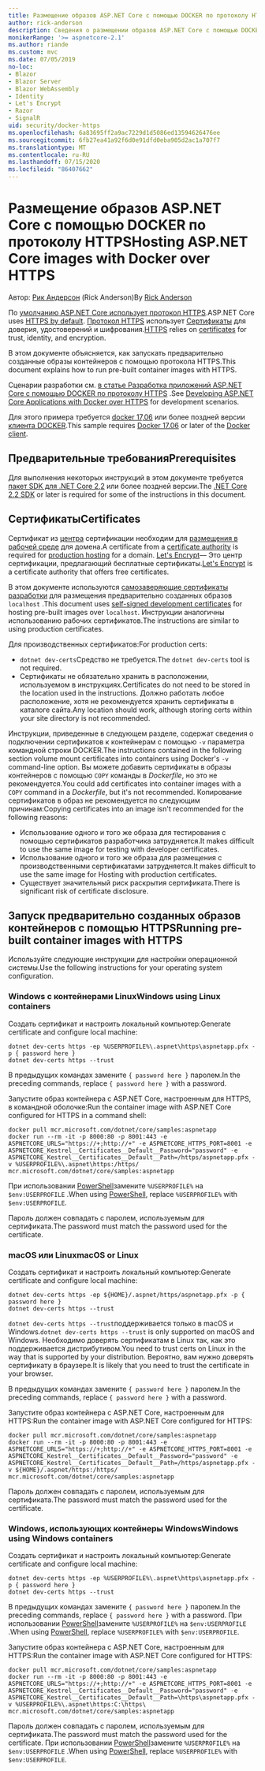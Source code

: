 ```yaml
---
title: Размещение образов ASP.NET Core с помощью DOCKER по протоколу HTTPS
author: rick-anderson
description: Сведения о размещении образов ASP.NET Core с помощью DOCKER по протоколу HTTPS
monikerRange: '>= aspnetcore-2.1'
ms.author: riande
ms.custom: mvc
ms.date: 07/05/2019
no-loc:
- Blazor
- Blazor Server
- Blazor WebAssembly
- Identity
- Let's Encrypt
- Razor
- SignalR
uid: security/docker-https
ms.openlocfilehash: 6a83695ff2a9ac7229d1d5086ed13594626476ee
ms.sourcegitcommit: 6fb27ea41a92f6d0e91dfd0eba905d2ac1a707f7
ms.translationtype: MT
ms.contentlocale: ru-RU
ms.lasthandoff: 07/15/2020
ms.locfileid: "86407662"
---
```

# <a name="hosting-aspnet-core-images-with-docker-over-https"></a><span data-ttu-id="5b25d-103">Размещение образов ASP.NET Core с помощью DOCKER по протоколу HTTPS</span><span class="sxs-lookup"><span data-stu-id="5b25d-103">Hosting ASP.NET Core images with Docker over HTTPS</span></span>

<span data-ttu-id="5b25d-104">Автор: [Рик Андерсон](https://twitter.com/RickAndMSFT) (Rick Anderson)</span><span class="sxs-lookup"><span data-stu-id="5b25d-104">By [Rick Anderson](https://twitter.com/RickAndMSFT)</span></span>

<span data-ttu-id="5b25d-105">По [умолчанию ASP.NET Core использует протокол HTTPS](/aspnet/core/security/enforcing-ssl).</span><span class="sxs-lookup"><span data-stu-id="5b25d-105">ASP.NET Core uses [HTTPS by default](/aspnet/core/security/enforcing-ssl).</span></span> <span data-ttu-id="5b25d-106">[Протокол HTTPS](https://en.wikipedia.org/wiki/HTTPS) использует [Сертификаты](https://en.wikipedia.org/wiki/Public_key_certificate) для доверия, удостоверений и шифрования.</span><span class="sxs-lookup"><span data-stu-id="5b25d-106">[HTTPS](https://en.wikipedia.org/wiki/HTTPS) relies on [certificates](https://en.wikipedia.org/wiki/Public_key_certificate) for trust, identity, and encryption.</span></span>

<span data-ttu-id="5b25d-107">В этом документе объясняется, как запускать предварительно созданные образы контейнеров с помощью протокола HTTPS.</span><span class="sxs-lookup"><span data-stu-id="5b25d-107">This document explains how to run pre-built container images with HTTPS.</span></span>

<span data-ttu-id="5b25d-108">Сценарии разработки см. [в статье Разработка приложений ASP.NET Core с помощью DOCKER по протоколу HTTPS](https://github.com/dotnet/dotnet-docker/blob/master/samples/run-aspnetcore-https-development.md) .</span><span class="sxs-lookup"><span data-stu-id="5b25d-108">See [Developing ASP.NET Core Applications with Docker over HTTPS](https://github.com/dotnet/dotnet-docker/blob/master/samples/run-aspnetcore-https-development.md) for development scenarios.</span></span>

<span data-ttu-id="5b25d-109">Для этого примера требуется [docker 17,06](https://docs.docker.com/release-notes/docker-ce) или более поздней версии [клиента DOCKER](https://www.docker.com/products/docker).</span><span class="sxs-lookup"><span data-stu-id="5b25d-109">This sample requires [Docker 17.06](https://docs.docker.com/release-notes/docker-ce) or later of the [Docker client](https://www.docker.com/products/docker).</span></span>

## <a name="prerequisites"></a><span data-ttu-id="5b25d-110">Предварительные требования</span><span class="sxs-lookup"><span data-stu-id="5b25d-110">Prerequisites</span></span>

<span data-ttu-id="5b25d-111">Для выполнения некоторых инструкций в этом документе требуется [пакет SDK для .NET Core 2,2](https://dotnet.microsoft.com/download) или более поздней версии.</span><span class="sxs-lookup"><span data-stu-id="5b25d-111">The [.NET Core 2.2 SDK](https://dotnet.microsoft.com/download) or later is required for some of the instructions in this document.</span></span>

## <a name="certificates"></a><span data-ttu-id="5b25d-112">Сертификаты</span><span class="sxs-lookup"><span data-stu-id="5b25d-112">Certificates</span></span>

<span data-ttu-id="5b25d-113">Сертификат из [центра](https://wikipedia.org/wiki/Certificate_authority) сертификации необходим для [размещения в рабочей среде](https://blogs.msdn.microsoft.com/webdev/2017/11/29/configuring-https-in-asp-net-core-across-different-platforms/) для домена.</span><span class="sxs-lookup"><span data-stu-id="5b25d-113">A certificate from a [certificate authority](https://wikipedia.org/wiki/Certificate_authority) is required for [production hosting](https://blogs.msdn.microsoft.com/webdev/2017/11/29/configuring-https-in-asp-net-core-across-different-platforms/) for a domain.</span></span> <span data-ttu-id="5b25d-114">[Let's Encrypt](https://letsencrypt.org/)— Это центр сертификации, предлагающий бесплатные сертификаты.</span><span class="sxs-lookup"><span data-stu-id="5b25d-114">[Let's Encrypt](https://letsencrypt.org/) is a certificate authority that offers free certificates.</span></span>

<span data-ttu-id="5b25d-115">В этом документе используются [самозаверяющие сертификаты разработки](https://en.wikipedia.org/wiki/Self-signed_certificate) для размещения предварительно созданных образов `localhost` .</span><span class="sxs-lookup"><span data-stu-id="5b25d-115">This document uses [self-signed development certificates](https://en.wikipedia.org/wiki/Self-signed_certificate) for hosting pre-built images over `localhost`.</span></span> <span data-ttu-id="5b25d-116">Инструкции аналогичны использованию рабочих сертификатов.</span><span class="sxs-lookup"><span data-stu-id="5b25d-116">The instructions are similar to using production certificates.</span></span>

<span data-ttu-id="5b25d-117">Для производственных сертификатов:</span><span class="sxs-lookup"><span data-stu-id="5b25d-117">For production certs:</span></span>

* <span data-ttu-id="5b25d-118">`dotnet dev-certs`Средство не требуется.</span><span class="sxs-lookup"><span data-stu-id="5b25d-118">The `dotnet dev-certs` tool is not required.</span></span>
* <span data-ttu-id="5b25d-119">Сертификаты не обязательно хранить в расположении, используемом в инструкциях.</span><span class="sxs-lookup"><span data-stu-id="5b25d-119">Certificates do not need to be stored in the location used in the instructions.</span></span> <span data-ttu-id="5b25d-120">Должно работать любое расположение, хотя не рекомендуется хранить сертификаты в каталоге сайта.</span><span class="sxs-lookup"><span data-stu-id="5b25d-120">Any location should work, although storing certs within your site directory is not recommended.</span></span>

<span data-ttu-id="5b25d-121">Инструкции, приведенные в следующем разделе, содержат сведения о подключении сертификатов к контейнерам с помощью `-v` параметра командной строки DOCKER.</span><span class="sxs-lookup"><span data-stu-id="5b25d-121">The instructions contained in the following section volume mount certificates into containers using Docker's `-v` command-line option.</span></span> <span data-ttu-id="5b25d-122">Вы можете добавить сертификаты в образы контейнеров с помощью `COPY` команды в *Dockerfile*, но это не рекомендуется.</span><span class="sxs-lookup"><span data-stu-id="5b25d-122">You could add certificates into container images with a `COPY` command in a *Dockerfile*, but it's not recommended.</span></span> <span data-ttu-id="5b25d-123">Копирование сертификатов в образ не рекомендуется по следующим причинам:</span><span class="sxs-lookup"><span data-stu-id="5b25d-123">Copying certificates into an image isn't recommended for the following reasons:</span></span>

* <span data-ttu-id="5b25d-124">Использование одного и того же образа для тестирования с помощью сертификатов разработчика затрудняется.</span><span class="sxs-lookup"><span data-stu-id="5b25d-124">It makes difficult to use the same image for testing with developer certificates.</span></span>
* <span data-ttu-id="5b25d-125">Использование одного и того же образа для размещения с производственными сертификатами затрудняется.</span><span class="sxs-lookup"><span data-stu-id="5b25d-125">It makes difficult to use the same image for Hosting with production certificates.</span></span>
* <span data-ttu-id="5b25d-126">Существует значительный риск раскрытия сертификата.</span><span class="sxs-lookup"><span data-stu-id="5b25d-126">There is significant risk of certificate disclosure.</span></span>

## <a name="running-pre-built-container-images-with-https"></a><span data-ttu-id="5b25d-127">Запуск предварительно созданных образов контейнеров с помощью HTTPS</span><span class="sxs-lookup"><span data-stu-id="5b25d-127">Running pre-built container images with HTTPS</span></span>

<span data-ttu-id="5b25d-128">Используйте следующие инструкции для настройки операционной системы.</span><span class="sxs-lookup"><span data-stu-id="5b25d-128">Use the following instructions for your operating system configuration.</span></span>

### <a name="windows-using-linux-containers"></a><span data-ttu-id="5b25d-129">Windows с контейнерами Linux</span><span class="sxs-lookup"><span data-stu-id="5b25d-129">Windows using Linux containers</span></span>

<span data-ttu-id="5b25d-130">Создать сертификат и настроить локальный компьютер:</span><span class="sxs-lookup"><span data-stu-id="5b25d-130">Generate certificate and configure local machine:</span></span>

```dotnetcli
dotnet dev-certs https -ep %USERPROFILE%\.aspnet\https\aspnetapp.pfx -p { password here }
dotnet dev-certs https --trust
```

<span data-ttu-id="5b25d-131">В предыдущих командах замените `{ password here }` паролем.</span><span class="sxs-lookup"><span data-stu-id="5b25d-131">In the preceding commands, replace `{ password here }` with a password.</span></span>

<span data-ttu-id="5b25d-132">Запустите образ контейнера с ASP.NET Core, настроенным для HTTPS, в командной оболочке:</span><span class="sxs-lookup"><span data-stu-id="5b25d-132">Run the container image with ASP.NET Core configured for HTTPS in a command shell:</span></span>

```console
docker pull mcr.microsoft.com/dotnet/core/samples:aspnetapp
docker run --rm -it -p 8000:80 -p 8001:443 -e ASPNETCORE_URLS="https://+;http://+" -e ASPNETCORE_HTTPS_PORT=8001 -e ASPNETCORE_Kestrel__Certificates__Default__Password="password" -e ASPNETCORE_Kestrel__Certificates__Default__Path=/https/aspnetapp.pfx -v %USERPROFILE%\.aspnet\https:/https/ mcr.microsoft.com/dotnet/core/samples:aspnetapp
```

<span data-ttu-id="5b25d-133">При использовании [PowerShell](/powershell/scripting/overview)замените `%USERPROFILE%` на `$env:USERPROFILE` .</span><span class="sxs-lookup"><span data-stu-id="5b25d-133">When using [PowerShell](/powershell/scripting/overview), replace `%USERPROFILE%` with `$env:USERPROFILE`.</span></span>

<span data-ttu-id="5b25d-134">Пароль должен совпадать с паролем, используемым для сертификата.</span><span class="sxs-lookup"><span data-stu-id="5b25d-134">The password must match the password used for the certificate.</span></span>

### <a name="macos-or-linux"></a><span data-ttu-id="5b25d-135">macOS или Linux</span><span class="sxs-lookup"><span data-stu-id="5b25d-135">macOS or Linux</span></span>

<span data-ttu-id="5b25d-136">Создать сертификат и настроить локальный компьютер:</span><span class="sxs-lookup"><span data-stu-id="5b25d-136">Generate certificate and configure local machine:</span></span>

```dotnetcli
dotnet dev-certs https -ep ${HOME}/.aspnet/https/aspnetapp.pfx -p { password here }
dotnet dev-certs https --trust
```

<span data-ttu-id="5b25d-137">`dotnet dev-certs https --trust`поддерживается только в macOS и Windows.</span><span class="sxs-lookup"><span data-stu-id="5b25d-137">`dotnet dev-certs https --trust` is only supported on macOS and Windows.</span></span> <span data-ttu-id="5b25d-138">Необходимо доверять сертификатам в Linux так, как это поддерживается дистрибутивом.</span><span class="sxs-lookup"><span data-stu-id="5b25d-138">You need to trust certs on Linux in the way that is supported by your distribution.</span></span> <span data-ttu-id="5b25d-139">Вероятно, вам нужно доверять сертификату в браузере.</span><span class="sxs-lookup"><span data-stu-id="5b25d-139">It is likely that you need to trust the certificate in your browser.</span></span>

<span data-ttu-id="5b25d-140">В предыдущих командах замените `{ password here }` паролем.</span><span class="sxs-lookup"><span data-stu-id="5b25d-140">In the preceding commands, replace `{ password here }` with a password.</span></span>

<span data-ttu-id="5b25d-141">Запустите образ контейнера с ASP.NET Core, настроенным для HTTPS:</span><span class="sxs-lookup"><span data-stu-id="5b25d-141">Run the container image with ASP.NET Core configured for HTTPS:</span></span>

```console
docker pull mcr.microsoft.com/dotnet/core/samples:aspnetapp
docker run --rm -it -p 8000:80 -p 8001:443 -e ASPNETCORE_URLS="https://+;http://+" -e ASPNETCORE_HTTPS_PORT=8001 -e ASPNETCORE_Kestrel__Certificates__Default__Password="password" -e ASPNETCORE_Kestrel__Certificates__Default__Path=/https/aspnetapp.pfx -v ${HOME}/.aspnet/https:/https/ mcr.microsoft.com/dotnet/core/samples:aspnetapp
```

<span data-ttu-id="5b25d-142">Пароль должен совпадать с паролем, используемым для сертификата.</span><span class="sxs-lookup"><span data-stu-id="5b25d-142">The password must match the password used for the certificate.</span></span>

### <a name="windows-using-windows-containers"></a><span data-ttu-id="5b25d-143">Windows, использующих контейнеры Windows</span><span class="sxs-lookup"><span data-stu-id="5b25d-143">Windows using Windows containers</span></span>

<span data-ttu-id="5b25d-144">Создать сертификат и настроить локальный компьютер:</span><span class="sxs-lookup"><span data-stu-id="5b25d-144">Generate certificate and configure local machine:</span></span>

```dotnetcli
dotnet dev-certs https -ep %USERPROFILE%\.aspnet\https\aspnetapp.pfx -p { password here }
dotnet dev-certs https --trust
```

<span data-ttu-id="5b25d-145">В предыдущих командах замените `{ password here }` паролем.</span><span class="sxs-lookup"><span data-stu-id="5b25d-145">In the preceding commands, replace `{ password here }` with a password.</span></span> <span data-ttu-id="5b25d-146">При использовании [PowerShell](/powershell/scripting/overview)замените `%USERPROFILE%` на `$env:USERPROFILE` .</span><span class="sxs-lookup"><span data-stu-id="5b25d-146">When using [PowerShell](/powershell/scripting/overview), replace `%USERPROFILE%` with `$env:USERPROFILE`.</span></span>

<span data-ttu-id="5b25d-147">Запустите образ контейнера с ASP.NET Core, настроенным для HTTPS:</span><span class="sxs-lookup"><span data-stu-id="5b25d-147">Run the container image with ASP.NET Core configured for HTTPS:</span></span>

```console
docker pull mcr.microsoft.com/dotnet/core/samples:aspnetapp
docker run --rm -it -p 8000:80 -p 8001:443 -e ASPNETCORE_URLS="https://+;http://+" -e ASPNETCORE_HTTPS_PORT=8001 -e ASPNETCORE_Kestrel__Certificates__Default__Password="password" -e ASPNETCORE_Kestrel__Certificates__Default__Path=\https\aspnetapp.pfx -v %USERPROFILE%\.aspnet\https:C:\https\ mcr.microsoft.com/dotnet/core/samples:aspnetapp
```

<span data-ttu-id="5b25d-148">Пароль должен совпадать с паролем, используемым для сертификата.</span><span class="sxs-lookup"><span data-stu-id="5b25d-148">The password must match the password used for the certificate.</span></span> <span data-ttu-id="5b25d-149">При использовании [PowerShell](/powershell/scripting/overview)замените `%USERPROFILE%` на `$env:USERPROFILE` .</span><span class="sxs-lookup"><span data-stu-id="5b25d-149">When using [PowerShell](/powershell/scripting/overview), replace `%USERPROFILE%` with `$env:USERPROFILE`.</span></span>
